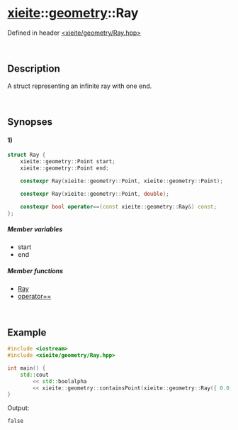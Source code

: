 # [xieite](../xieite.md)\:\:[geometry](../geometry.md)\:\:Ray
Defined in header [<xieite/geometry/Ray.hpp>](../../include/xieite/geometry/Ray.hpp)

&nbsp;

## Description
A struct representing an infinite ray with one end.

&nbsp;

## Synopses
#### 1)
```cpp
struct Ray {
    xieite::geometry::Point start;
    xieite::geometry::Point end;

    constexpr Ray(xieite::geometry::Point, xieite::geometry::Point);

    constexpr Ray(xieite::geometry::Point, double);

    constexpr bool operator==(const xieite::geometry::Ray&) const;
};
```
##### Member variables
- start
- end
##### Member functions
- [Ray](./Ray/constructor.md)
- [operator==](./Ray/operatorEquals.md)

&nbsp;

## Example
```cpp
#include <iostream>
#include <xieite/geometry/Ray.hpp>

int main() {
    std::cout
        << std::boolalpha
        << xieite::geometry::containsPoint(xieite::geometry::Ray({ 0.0, 0.0 }, { 1.0, 1.0 }), { -1.0, -1.0 }) << '\n';
}
```
Output:
```
false
```
